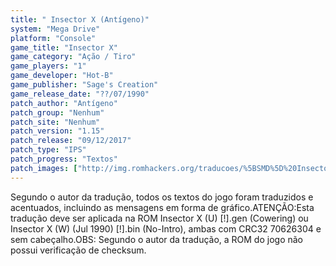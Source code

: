 ```yaml
---
title: " Insector X (Antígeno)"
system: "Mega Drive"
platform: "Console"
game_title: "Insector X"
game_category: "Ação / Tiro"
game_players: "1"
game_developer: "Hot-B"
game_publisher: "Sage's Creation"
game_release_date: "??/07/1990"
patch_author: "Antígeno"
patch_group: "Nenhum"
patch_site: "Nenhum"
patch_version: "1.15"
patch_release: "09/12/2017"
patch_type: "IPS"
patch_progress: "Textos"
patch_images: ["http://img.romhackers.org/traducoes/%5BSMD%5D%20Insector%20X%20-%20Ant%C3%ADgeno%20-%201.png","http://img.romhackers.org/traducoes/%5BSMD%5D%20Insector%20X%20-%20Ant%C3%ADgeno%20-%202.png","http://img.romhackers.org/traducoes/%5BSMD%5D%20Insector%20X%20-%20Ant%C3%ADgeno%20-%203.png"]
---
```

Segundo o autor da tradução, todos os textos do jogo foram traduzidos e acentuados, incluindo as mensagens em forma de gráfico.ATENÇÃO:Esta tradução deve ser aplicada na ROM Insector X (U) [!].gen (Cowering) ou Insector X (W) (Jul 1990) [!].bin (No-Intro), ambas com CRC32 70626304 e sem cabeçalho.OBS: Segundo o autor da tradução, a ROM do jogo não possui verificação de checksum.